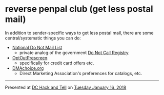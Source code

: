 # reverse penpal club (get less postal mail)

In addition to sender-specific ways to get less postal mail, there are some central/systematic things you can do:

 * [National Do Not Mail List](http://www.directmail.com/mail_preference/)
     * private analog of the government [Do Not Call Registry](https://donotcall.gov/)
 * [OptOutPrescreen](https://www.optoutprescreen.com/)
     * specifically for credit card offers etc.
 * [DMAchoice.org](https://dmachoice.thedma.org/)
     * Direct Marketing Association's preferences for catalogs, etc.

---

Presented at [DC Hack and Tell](http://dc.hackandtell.org/) on [Tuesday January 16, 2018](https://www.meetup.com/DC-Hack-and-Tell/events/246273544/)
